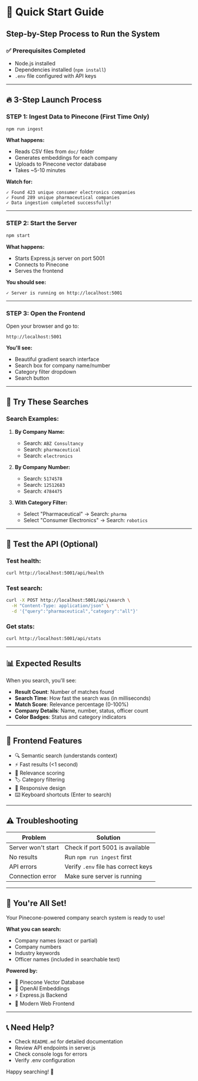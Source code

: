 # 🚀 Quick Start Guide

## Step-by-Step Process to Run the System

### ✅ Prerequisites Completed
- Node.js installed
- Dependencies installed (`npm install`)
- `.env` file configured with API keys

---

## 🔥 3-Step Launch Process

### STEP 1: Ingest Data to Pinecone (First Time Only)

```bash
npm run ingest
```

**What happens:**
- Reads CSV files from `doc/` folder
- Generates embeddings for each company
- Uploads to Pinecone vector database
- Takes ~5-10 minutes

**Watch for:**
```
✓ Found 423 unique consumer electronics companies
✓ Found 289 unique pharmaceutical companies
✓ Data ingestion completed successfully!
```

---

### STEP 2: Start the Server

```bash
npm start
```

**What happens:**
- Starts Express.js server on port 5001
- Connects to Pinecone
- Serves the frontend

**You should see:**
```
✓ Server is running on http://localhost:5001
```

---

### STEP 3: Open the Frontend

Open your browser and go to:
```
http://localhost:5001
```

**You'll see:**
- Beautiful gradient search interface
- Search box for company name/number
- Category filter dropdown
- Search button

---

## 🎯 Try These Searches

### Search Examples:

1. **By Company Name:**
   - Search: `ABZ Consultancy`
   - Search: `pharmaceutical`
   - Search: `electronics`

2. **By Company Number:**
   - Search: `5174578`
   - Search: `12512683`
   - Search: `4784475`

3. **With Category Filter:**
   - Select "Pharmaceutical" → Search: `pharma`
   - Select "Consumer Electronics" → Search: `robotics`

---

## 🧪 Test the API (Optional)

### Test health:
```bash
curl http://localhost:5001/api/health
```

### Test search:
```bash
curl -X POST http://localhost:5001/api/search \
  -H "Content-Type: application/json" \
  -d '{"query":"pharmaceutical","category":"all"}'
```

### Get stats:
```bash
curl http://localhost:5001/api/stats
```

---

## 📊 Expected Results

When you search, you'll see:
- **Result Count**: Number of matches found
- **Search Time**: How fast the search was (in milliseconds)
- **Match Score**: Relevance percentage (0-100%)
- **Company Details**: Name, number, status, officer count
- **Color Badges**: Status and category indicators

---

## 🎨 Frontend Features

- 🔍 Semantic search (understands context)
- ⚡ Fast results (<1 second)
- 🎯 Relevance scoring
- 🏷️ Category filtering
- 📱 Responsive design
- ⌨️ Keyboard shortcuts (Enter to search)

---

## ⚠️ Troubleshooting

| Problem | Solution |
|---------|----------|
| Server won't start | Check if port 5001 is available |
| No results | Run `npm run ingest` first |
| API errors | Verify `.env` file has correct keys |
| Connection error | Make sure server is running |

---

## 🎉 You're All Set!

Your Pinecone-powered company search system is ready to use!

**What you can search:**
- Company names (exact or partial)
- Company numbers
- Industry keywords
- Officer names (included in searchable text)

**Powered by:**
- 🌲 Pinecone Vector Database
- 🤖 OpenAI Embeddings
- ⚡ Express.js Backend
- 🎨 Modern Web Frontend

---

## 📞 Need Help?

- Check `README.md` for detailed documentation
- Review API endpoints in server.js
- Check console logs for errors
- Verify .env configuration

Happy searching! 🎯
